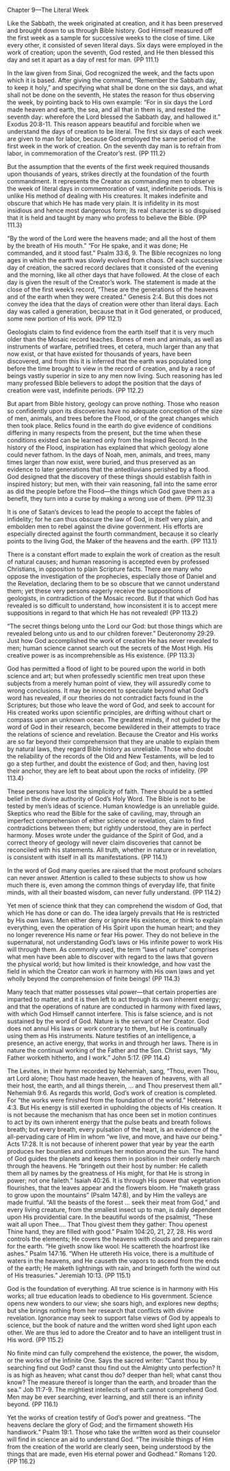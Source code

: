 Chapter 9—The Literal Week

Like the Sabbath, the week originated at creation, and it has been preserved and brought down to us through Bible history. God Himself measured off the first week as a sample for successive weeks to the close of time. Like every other, it consisted of seven literal days. Six days were employed in the work of creation; upon the seventh, God rested, and He then blessed this day and set it apart as a day of rest for man. {PP 111.1}

In the law given from Sinai, God recognized the week, and the facts upon which it is based. After giving the command, “Remember the Sabbath day, to keep it holy,” and specifying what shall be done on the six days, and what shall not be done on the seventh, He states the reason for thus observing the week, by pointing back to His own example: “For in six days the Lord made heaven and earth, the sea, and all that in them is, and rested the seventh day: wherefore the Lord blessed the Sabbath day, and hallowed it.” Exodus 20:8-11. This reason appears beautiful and forcible when we understand the days of creation to be literal. The first six days of each week are given to man for labor, because God employed the same period of the first week in the work of creation. On the seventh day man is to refrain from labor, in commemoration of the Creator’s rest. {PP 111.2}

But the assumption that the events of the first week required thousands upon thousands of years, strikes directly at the foundation of the fourth commandment. It represents the Creator as commanding men to observe the week of literal days in commemoration of vast, indefinite periods. This is unlike His method of dealing with His creatures. It makes indefinite and obscure that which He has made very plain. It is infidelity in its most insidious and hence most dangerous form; its real character is so disguised that it is held and taught by many who profess to believe the Bible. {PP 111.3}

“By the word of the Lord were the heavens made; and all the host of them by the breath of His mouth.” “For He spake, and it was done; He commanded, and it stood fast.” Psalm 33:6, 9. The Bible recognizes no long ages in which the earth was slowly evolved from chaos. Of each successive day of creation, the sacred record declares that it consisted of the evening and the morning, like all other days that have followed. At the close of each day is given the result of the Creator’s work. The statement is made at the close of the first week’s record, “These are the generations of the heavens and of the earth when they were created.” Genesis 2:4. But this does not convey the idea that the days of creation were other than literal days. Each day was called a generation, because that in it God generated, or produced, some new portion of His work. {PP 112.1}

Geologists claim to find evidence from the earth itself that it is very much older than the Mosaic record teaches. Bones of men and animals, as well as instruments of warfare, petrified trees, et cetera, much larger than any that now exist, or that have existed for thousands of years, have been discovered, and from this it is inferred that the earth was populated long before the time brought to view in the record of creation, and by a race of beings vastly superior in size to any men now living. Such reasoning has led many professed Bible believers to adopt the position that the days of creation were vast, indefinite periods. {PP 112.2}

But apart from Bible history, geology can prove nothing. Those who reason so confidently upon its discoveries have no adequate conception of the size of men, animals, and trees before the Flood, or of the great changes which then took place. Relics found in the earth do give evidence of conditions differing in many respects from the present, but the time when these conditions existed can be learned only from the Inspired Record. In the history of the Flood, inspiration has explained that which geology alone could never fathom. In the days of Noah, men, animals, and trees, many times larger than now exist, were buried, and thus preserved as an evidence to later generations that the antediluvians perished by a flood. God designed that the discovery of these things should establish faith in inspired history; but men, with their vain reasoning, fall into the same error as did the people before the Flood—the things which God gave them as a benefit, they turn into a curse by making a wrong use of them. {PP 112.3}

It is one of Satan’s devices to lead the people to accept the fables of infidelity; for he can thus obscure the law of God, in itself very plain, and embolden men to rebel against the divine government. His efforts are especially directed against the fourth commandment, because it so clearly points to the living God, the Maker of the heavens and the earth. {PP 113.1}

There is a constant effort made to explain the work of creation as the result of natural causes; and human reasoning is accepted even by professed Christians, in opposition to plain Scripture facts. There are many who oppose the investigation of the prophecies, especially those of Daniel and the Revelation, declaring them to be so obscure that we cannot understand them; yet these very persons eagerly receive the suppositions of geologists, in contradiction of the Mosaic record. But if that which God has revealed is so difficult to understand, how inconsistent it is to accept mere suppositions in regard to that which He has not revealed! {PP 113.2}

“The secret things belong unto the Lord our God: but those things which are revealed belong unto us and to our children forever.” Deuteronomy 29:29. Just how God accomplished the work of creation He has never revealed to men; human science cannot search out the secrets of the Most High. His creative power is as incomprehensible as His existence. {PP 113.3}

God has permitted a flood of light to be poured upon the world in both science and art; but when professedly scientific men treat upon these subjects from a merely human point of view, they will assuredly come to wrong conclusions. It may be innocent to speculate beyond what God’s word has revealed, if our theories do not contradict facts found in the Scriptures; but those who leave the word of God, and seek to account for His created works upon scientific principles, are drifting without chart or compass upon an unknown ocean. The greatest minds, if not guided by the word of God in their research, become bewildered in their attempts to trace the relations of science and revelation. Because the Creator and His works are so far beyond their comprehension that they are unable to explain them by natural laws, they regard Bible history as unreliable. Those who doubt the reliability of the records of the Old and New Testaments, will be led to go a step further, and doubt the existence of God; and then, having lost their anchor, they are left to beat about upon the rocks of infidelity. {PP 113.4}

These persons have lost the simplicity of faith. There should be a settled belief in the divine authority of God’s Holy Word. The Bible is not to be tested by men’s ideas of science. Human knowledge is an unreliable guide. Skeptics who read the Bible for the sake of caviling, may, through an imperfect comprehension of either science or revelation, claim to find contradictions between them; but rightly understood, they are in perfect harmony. Moses wrote under the guidance of the Spirit of God, and a correct theory of geology will never claim discoveries that cannot be reconciled with his statements. All truth, whether in nature or in revelation, is consistent with itself in all its manifestations. {PP 114.1}

In the word of God many queries are raised that the most profound scholars can never answer. Attention is called to these subjects to show us how much there is, even among the common things of everyday life, that finite minds, with all their boasted wisdom, can never fully understand. {PP 114.2}

Yet men of science think that they can comprehend the wisdom of God, that which He has done or can do. The idea largely prevails that He is restricted by His own laws. Men either deny or ignore His existence, or think to explain everything, even the operation of His Spirit upon the human heart; and they no longer reverence His name or fear His power. They do not believe in the supernatural, not understanding God’s laws or His infinite power to work His will through them. As commonly used, the term “laws of nature” comprises what men have been able to discover with regard to the laws that govern the physical world; but how limited is their knowledge, and how vast the field in which the Creator can work in harmony with His own laws and yet wholly beyond the comprehension of finite beings! {PP 114.3}

Many teach that matter possesses vital power—that certain properties are imparted to matter, and it is then left to act through its own inherent energy; and that the operations of nature are conducted in harmony with fixed laws, with which God Himself cannot interfere. This is false science, and is not sustained by the word of God. Nature is the servant of her Creator. God does not annul His laws or work contrary to them, but He is continually using them as His instruments. Nature testifies of an intelligence, a presence, an active energy, that works in and through her laws. There is in nature the continual working of the Father and the Son. Christ says, “My Father worketh hitherto, and I work.” John 5:17. {PP 114.4}

The Levites, in their hymn recorded by Nehemiah, sang, “Thou, even Thou, art Lord alone; Thou hast made heaven, the heaven of heavens, with all their host, the earth, and all things therein, ... and Thou preservest them all.” Nehemiah 9:6. As regards this world, God’s work of creation is completed. For “the works were finished from the foundation of the world.” Hebrews 4:3. But His energy is still exerted in upholding the objects of His creation. It is not because the mechanism that has once been set in motion continues to act by its own inherent energy that the pulse beats and breath follows breath; but every breath, every pulsation of the heart, is an evidence of the all-pervading care of Him in whom “we live, and move, and have our being.” Acts 17:28. It is not because of inherent power that year by year the earth produces her bounties and continues her motion around the sun. The hand of God guides the planets and keeps them in position in their orderly march through the heavens. He “bringeth out their host by number: He calleth them all by names by the greatness of His might, for that He is strong in power; not one faileth.” Isaiah 40:26. It is through His power that vegetation flourishes, that the leaves appear and the flowers bloom. He “maketh grass to grow upon the mountains” (Psalm 147:8), and by Him the valleys are made fruitful. “All the beasts of the forest ... seek their meat from God,” and every living creature, from the smallest insect up to man, is daily dependent upon His providential care. In the beautiful words of the psalmist, “These wait all upon Thee.... That Thou givest them they gather: Thou openest Thine hand, they are filled with good.” Psalm 104:20, 21, 27, 28. His word controls the elements; He covers the heavens with clouds and prepares rain for the earth. “He giveth snow like wool: He scattereth the hoarfrost like ashes.” Psalm 147:16. “When He uttereth His voice, there is a multitude of waters in the heavens, and He causeth the vapors to ascend from the ends of the earth; He maketh lightnings with rain, and bringeth forth the wind out of His treasuries.” Jeremiah 10:13. {PP 115.1}

God is the foundation of everything. All true science is in harmony with His works; all true education leads to obedience to His government. Science opens new wonders to our view; she soars high, and explores new depths; but she brings nothing from her research that conflicts with divine revelation. Ignorance may seek to support false views of God by appeals to science, but the book of nature and the written word shed light upon each other. We are thus led to adore the Creator and to have an intelligent trust in His word. {PP 115.2}

No finite mind can fully comprehend the existence, the power, the wisdom, or the works of the Infinite One. Says the sacred writer: “Canst thou by searching find out God? canst thou find out the Almighty unto perfection? It is as high as heaven; what canst thou do? deeper than hell; what canst thou know? The measure thereof is longer than the earth, and broader than the sea.” Job 11:7-9. The mightiest intellects of earth cannot comprehend God. Men may be ever searching, ever learning, and still there is an infinity beyond. {PP 116.1}

Yet the works of creation testify of God’s power and greatness. “The heavens declare the glory of God; and the firmament showeth His handiwork.” Psalm 19:1. Those who take the written word as their counselor will find in science an aid to understand God. “The invisible things of Him from the creation of the world are clearly seen, being understood by the things that are made, even His eternal power and Godhead.” Romans 1:20. {PP 116.2}
